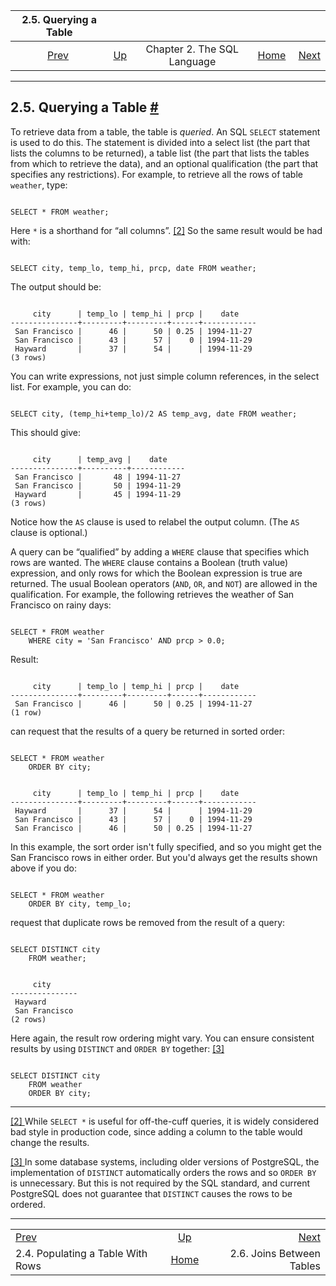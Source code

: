 <!--?xml version="1.0" encoding="UTF-8" standalone="no"?-->

|                        2.5. Querying a Table                        |                                                       |                             |                                                       |                                                         |
| :-----------------------------------------------------------------: | :---------------------------------------------------- | :-------------------------: | ----------------------------------------------------: | ------------------------------------------------------: |
| [Prev](tutorial-populate.html "2.4. Populating a Table With Rows")  | [Up](tutorial-sql.html "Chapter 2. The SQL Language") | Chapter 2. The SQL Language | [Home](index.html "PostgreSQL 17devel Documentation") |  [Next](tutorial-join.html "2.6. Joins Between Tables") |

***

## 2.5. Querying a Table [#](#TUTORIAL-SELECT)

To retrieve data from a table, the table is *queried*. An SQL `SELECT` statement is used to do this. The statement is divided into a select list (the part that lists the columns to be returned), a table list (the part that lists the tables from which to retrieve the data), and an optional qualification (the part that specifies any restrictions). For example, to retrieve all the rows of table `weather`, type:

```

SELECT * FROM weather;
```

Here `*` is a shorthand for “all columns”. [\[2\]](#ftn.id-1.4.4.6.2.10) So the same result would be had with:

```

SELECT city, temp_lo, temp_hi, prcp, date FROM weather;
```

The output should be:

```

     city      | temp_lo | temp_hi | prcp |    date
---------------+---------+---------+------+------------
 San Francisco |      46 |      50 | 0.25 | 1994-11-27
 San Francisco |      43 |      57 |    0 | 1994-11-29
 Hayward       |      37 |      54 |      | 1994-11-29
(3 rows)
```

You can write expressions, not just simple column references, in the select list. For example, you can do:

```

SELECT city, (temp_hi+temp_lo)/2 AS temp_avg, date FROM weather;
```

This should give:

```

     city      | temp_avg |    date
---------------+----------+------------
 San Francisco |       48 | 1994-11-27
 San Francisco |       50 | 1994-11-29
 Hayward       |       45 | 1994-11-29
(3 rows)
```

Notice how the `AS` clause is used to relabel the output column. (The `AS` clause is optional.)

A query can be “qualified” by adding a `WHERE` clause that specifies which rows are wanted. The `WHERE` clause contains a Boolean (truth value) expression, and only rows for which the Boolean expression is true are returned. The usual Boolean operators (`AND`, `OR`, and `NOT`) are allowed in the qualification. For example, the following retrieves the weather of San Francisco on rainy days:

```

SELECT * FROM weather
    WHERE city = 'San Francisco' AND prcp > 0.0;
```

Result:

```

     city      | temp_lo | temp_hi | prcp |    date
---------------+---------+---------+------+------------
 San Francisco |      46 |      50 | 0.25 | 1994-11-27
(1 row)
```

can request that the results of a query be returned in sorted order:

```

SELECT * FROM weather
    ORDER BY city;
```

```

     city      | temp_lo | temp_hi | prcp |    date
---------------+---------+---------+------+------------
 Hayward       |      37 |      54 |      | 1994-11-29
 San Francisco |      43 |      57 |    0 | 1994-11-29
 San Francisco |      46 |      50 | 0.25 | 1994-11-27
```

In this example, the sort order isn't fully specified, and so you might get the San Francisco rows in either order. But you'd always get the results shown above if you do:

```

SELECT * FROM weather
    ORDER BY city, temp_lo;
```

request that duplicate rows be removed from the result of a query:

```

SELECT DISTINCT city
    FROM weather;
```

```

     city
---------------
 Hayward
 San Francisco
(2 rows)
```

Here again, the result row ordering might vary. You can ensure consistent results by using `DISTINCT` and `ORDER BY` together: [\[3\]](#ftn.id-1.4.4.6.6.7)

```

SELECT DISTINCT city
    FROM weather
    ORDER BY city;
```

***

[\[2\] ](#id-1.4.4.6.2.10)While `SELECT *` is useful for off-the-cuff queries, it is widely considered bad style in production code, since adding a column to the table would change the results.

[\[3\] ](#id-1.4.4.6.6.7)In some database systems, including older versions of PostgreSQL, the implementation of `DISTINCT` automatically orders the rows and so `ORDER BY` is unnecessary. But this is not required by the SQL standard, and current PostgreSQL does not guarantee that `DISTINCT` causes the rows to be ordered.

***

|                                                                     |                                                       |                                                         |
| :------------------------------------------------------------------ | :---------------------------------------------------: | ------------------------------------------------------: |
| [Prev](tutorial-populate.html "2.4. Populating a Table With Rows")  | [Up](tutorial-sql.html "Chapter 2. The SQL Language") |  [Next](tutorial-join.html "2.6. Joins Between Tables") |
| 2.4. Populating a Table With Rows                                   | [Home](index.html "PostgreSQL 17devel Documentation") |                               2.6. Joins Between Tables |
